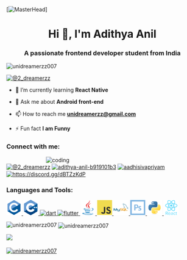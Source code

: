 [![MasterHead](https://www.digitalsolutionservices.com/img/services/web%20development.gif)]
<h1 align="center">Hi 👋, I'm Adithya Anil</h1>
<h3 align="center">A passionate frontend developer student from India</h3>

<p align="left"> <img src="https://komarev.com/ghpvc/?username=unidreamerzz007&label=Profile%20views&color=0e75b6&style=flat" alt="unidreamerzz007" /> </p>

<p align="left"> <a href="https://twitter.com/@2_dreamerzz" target="blank"><img src="https://img.shields.io/twitter/follow/@2_dreamerzz?logo=twitter&style=for-the-badge" alt="@2_dreamerzz" /></a> </p>

- 🌱 I’m currently learning **React Native**

- 💬 Ask me about **Android front-end**

- 📫 How to reach me **unidreamerzz@gmail.com**

- ⚡ Fun fact **I am Funny**

<h3 align="left">Connect with me:</h3>
<img align="right" alt="coding" width="400" src="https://youwebsolutionz.files.wordpress.com/2021/12/learn-web-designing.gif">
<p align="left">
<a href="https://twitter.com/@2_dreamerzz" target="blank"><img align="center" src="https://raw.githubusercontent.com/rahuldkjain/github-profile-readme-generator/master/src/images/icons/Social/twitter.svg" alt="@2_dreamerzz" height="30" width="40" /></a>
<a href="https://linkedin.com/in/adithya-anil-b919101b3" target="blank"><img align="center" src="https://raw.githubusercontent.com/rahuldkjain/github-profile-readme-generator/master/src/images/icons/Social/linked-in-alt.svg" alt="adithya-anil-b919101b3" height="30" width="40" /></a>
<a href="https://instagram.com/aadhisivapriyam" target="blank"><img align="center" src="https://raw.githubusercontent.com/rahuldkjain/github-profile-readme-generator/master/src/images/icons/Social/instagram.svg" alt="aadhisivapriyam" height="30" width="40" /></a>
<a href="https://discord.gg/https://discord.gg/dBTZzKdP" target="blank"><img align="center" src="https://raw.githubusercontent.com/rahuldkjain/github-profile-readme-generator/master/src/images/icons/Social/discord.svg" alt="https://discord.gg/dBTZzKdP" height="30" width="40" /></a>
</p>


<h3 align="left">Languages and Tools:</h3>
<p align="left"> <a href="https://www.cprogramming.com/" target="_blank" rel="noreferrer"> <img src="https://raw.githubusercontent.com/devicons/devicon/master/icons/c/c-original.svg" alt="c" width="40" height="40"/> </a> <a href="https://www.w3schools.com/cpp/" target="_blank" rel="noreferrer"> <img src="https://raw.githubusercontent.com/devicons/devicon/master/icons/cplusplus/cplusplus-original.svg" alt="cplusplus" width="40" height="40"/> </a> <a href="https://dart.dev" target="_blank" rel="noreferrer"> <img src="https://www.vectorlogo.zone/logos/dartlang/dartlang-icon.svg" alt="dart" width="40" height="40"/> </a> <a href="https://flutter.dev" target="_blank" rel="noreferrer"> <img src="https://www.vectorlogo.zone/logos/flutterio/flutterio-icon.svg" alt="flutter" width="40" height="40"/> </a> <a href="https://www.java.com" target="_blank" rel="noreferrer"> <img src="https://raw.githubusercontent.com/devicons/devicon/master/icons/java/java-original.svg" alt="java" width="40" height="40"/> </a> <a href="https://developer.mozilla.org/en-US/docs/Web/JavaScript" target="_blank" rel="noreferrer"> <img src="https://raw.githubusercontent.com/devicons/devicon/master/icons/javascript/javascript-original.svg" alt="javascript" width="40" height="40"/> </a> <a href="https://www.mysql.com/" target="_blank" rel="noreferrer"> <img src="https://raw.githubusercontent.com/devicons/devicon/master/icons/mysql/mysql-original-wordmark.svg" alt="mysql" width="40" height="40"/> </a> <a href="https://www.photoshop.com/en" target="_blank" rel="noreferrer"> <img src="https://raw.githubusercontent.com/devicons/devicon/master/icons/photoshop/photoshop-line.svg" alt="photoshop" width="40" height="40"/> </a> <a href="https://www.python.org" target="_blank" rel="noreferrer"> <img src="https://raw.githubusercontent.com/devicons/devicon/master/icons/python/python-original.svg" alt="python" width="40" height="40"/> </a> <a href="https://reactjs.org/" target="_blank" rel="noreferrer"> <img src="https://raw.githubusercontent.com/devicons/devicon/master/icons/react/react-original-wordmark.svg" alt="react" width="40" height="40"/> </a> </p>

<p><img align="left" src="https://github-readme-stats.vercel.app/api/top-langs?username=unidreamerzz007&show_icons=true&locale=en&layout=compact" alt="unidreamerzz007" /></p>

<p>&nbsp;<img align="center" src="https://github-readme-stats.vercel.app/api?username=unidreamerzz007&show_icons=true&locale=en" alt="unidreamerzz007" /></p>
<a href="https://github.com/ryo-ma/github-profile-trophy" target="_blank">
    <img src="https://github-profile-trophy.vercel.app/?username=shibinshibu01&theme=dracula"/>

<p><img align="center" src="https://github-readme-streak-stats.herokuapp.com/?user=unidreamerzz007&" alt="unidreamerzz007" /></p>

